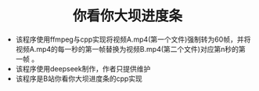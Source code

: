 # <center>你看你大坝进度条</center>
* 该程序使用ffmpeg与cpp实现将视频A.mp4(第一个文件)强制转为60帧，并将视频A.mp4的每一秒的第一帧替换为视频B.mp4(第二个文件)对应第n秒的第一帧 。
* 该程序使用deepseek制作，作者只提供维护
* 该程序是B站你看你大坝进度条的cpp实现